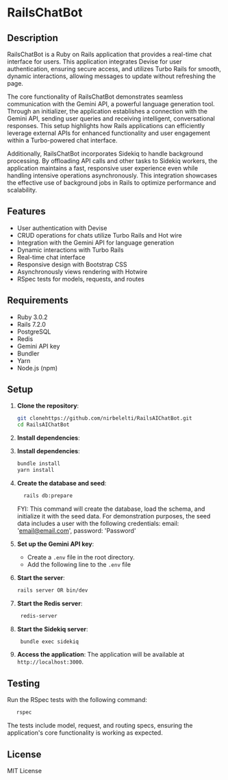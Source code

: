# RailsChatBot

## Description

RailsChatBot is a Ruby on Rails application that provides a real-time chat interface for users. 
This application integrates Devise for user authentication, ensuring secure access, and utilizes Turbo Rails for smooth,
dynamic interactions, allowing messages to update without refreshing the page.

The core functionality of RailsChatBot demonstrates seamless communication with the Gemini API, a powerful language 
generation tool. Through an initializer, the application establishes a connection with the Gemini API, sending user queries
and receiving intelligent, conversational responses. This setup highlights how Rails applications can efficiently leverage
external APIs for enhanced functionality and user engagement within a Turbo-powered chat interface.

Additionally, RailsChatBot incorporates Sidekiq to handle background processing. By offloading API calls and other tasks
to Sidekiq workers, the application maintains a fast, responsive user experience even while handling intensive operations
asynchronously. This integration showcases the effective use of background jobs in Rails to optimize performance and scalability.
## Features

- User authentication with Devise
- CRUD operations for chats utilize Turbo Rails and Hot wire
- Integration with the Gemini API for language generation
- Dynamic interactions with Turbo Rails
- Real-time chat interface
- Responsive design with Bootstrap CSS
- Asynchronously views rendering with Hotwire
- RSpec tests for models, requests, and routes

## Requirements

- Ruby 3.0.2
- Rails 7.2.0
- PostgreSQL
- Redis
- Gemini API key
- Bundler
- Yarn
- Node.js (npm)

## Setup

1. **Clone the repository**:
   ```sh
   git clonehttps://github.com/nirbelelti/RailsAIChatBot.git
   cd RailsAIChatBot
   
    ```
2. **Install dependencies**:
3. **Install dependencies**:
   ```sh
   bundle install
   yarn install
   ```
4. **Create the database and seed**:
   ```sh 
     rails db:prepare
   ```
   FYI: This command will create the database, load the schema, and initialize it with the seed data. For demonstration
purposes, the seed data includes a user with the following credentials: email: 'email@email.com', password: 'Password'
5. **Set up the Gemini API key**:
   - Create a `.env` file in the root directory.
   - Add the following line to the `.env` file
   
6. **Start the server**:
   ```sh
   rails server OR bin/dev
   ```
7. **Start the Redis server**:
   ```sh 
    redis-server
    ```
8. **Start the Sidekiq server**:
   ```sh
    bundle exec sidekiq
    ```
9. **Access the application**: The application will be available at `http://localhost:3000`.

## Testing
 Run the RSpec tests with the following command:
 ```sh
    rspec
 ```
The tests include model, request, and routing specs, ensuring the application's core functionality is working as expected.

## License
MIT License